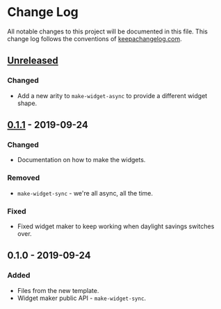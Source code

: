 # Change Log
All notable changes to this project will be documented in this file. This change log follows the conventions of [keepachangelog.com](http://keepachangelog.com/).

## [Unreleased]
### Changed
- Add a new arity to `make-widget-async` to provide a different widget shape.

## [0.1.1] - 2019-09-24
### Changed
- Documentation on how to make the widgets.

### Removed
- `make-widget-sync` - we're all async, all the time.

### Fixed
- Fixed widget maker to keep working when daylight savings switches over.

## 0.1.0 - 2019-09-24
### Added
- Files from the new template.
- Widget maker public API - `make-widget-sync`.

[Unreleased]: https://github.com/your-name/choices/compare/0.1.1...HEAD
[0.1.1]: https://github.com/your-name/choices/compare/0.1.0...0.1.1
